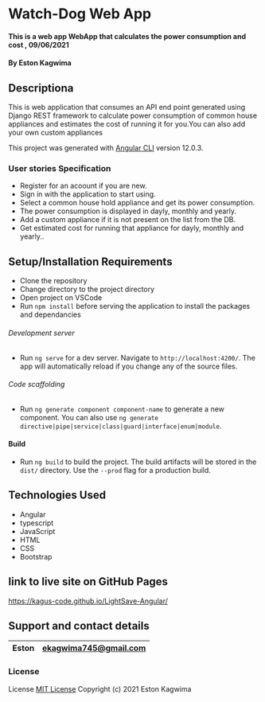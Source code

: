 # Watch-Dog Web App

#### This is a web app  WebApp that calculates the power consumption and cost , 09/06/2021

#### By **Eston Kagwima**

## Descriptiona
This is web application that consumes an API end point generated using Django REST framework to calculate
 power consumption of common house appliances and estimates the cost of running it for you.You can also 
 add your own custom appliances



This project was generated with [Angular CLI](https://github.com/angular/angular-cli) version 12.0.3.


### User stories Specification
- Register for an acoount if you are new.
- Sign in with the application to start using.
- Select a common house hold appliance and get its power consumption.
- The power consumption is displayed in dayly, monthly and yearly.
- Add a custom appliance if it is not present on the list from the DB.
- Get estimated cost for running that appliance for  dayly, monthly and yearly..
## Setup/Installation Requirements

- Clone the repository
- Change directory to the project directory
- Open project on VSCode
- Run `npm install` before serving the application to install the packages and dependancies

###### Development server

- Run `ng serve` for a dev server. Navigate to `http://localhost:4200/`. The app will automatically reload if you change any of the source files.

###### Code scaffolding

- Run `ng generate component component-name` to generate a new component. You can also use `ng generate directive|pipe|service|class|guard|interface|enum|module`.

#### Build

- Run `ng build` to build the project. The build artifacts will be stored in the `dist/` directory. Use the `--prod` flag for a production build.

## Technologies Used

- Angular
- typescript
- JavaScript
- HTML
- CSS
- Bootstrap

## link to live site on GitHub Pages
https://kagus-code.github.io/LightSave-Angular/
## Support and contact details

| Eston | ekagwima745@gmail.com |
| ----- | --------------------- |

### License

License
[MIT License](https://choosealicense.com/licenses/mit/)
Copyright (c) 2021 Eston Kagwima
